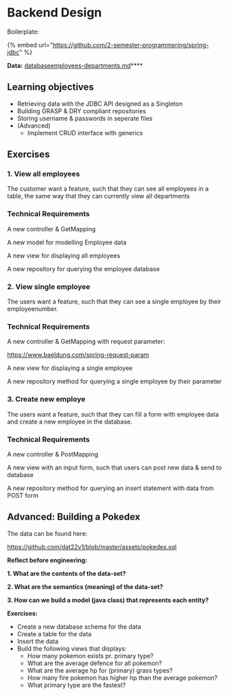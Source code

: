 # Backend Design

Boilerplate:

{% embed url="https://github.com/2-semester-programmering/spring-jdbc" %}

**Data:** [databaseemployees-departments.md](../exercises/databaseemployees-departments.md "mention")****

## **Learning objectives**

* Retrieving data with the JDBC API designed as a Singleton
* Building GRASP & DRY compliant repositories
* Storing username & passwords in seperate files
* (Advanced)
  * Implement CRUD interface with generics

## Exercises



### 1. View all employees

The customer want a feature, such that they can see all employees in a table, the same way that they can currently view all departments

### Technical Requirements

A new controller & GetMapping

A new model for modelling Employee data

A new view for displaying all employees

A new repository for querying the employee database

### 2. View single employee

The users want a feature, such that they can see a single employee by their employeenumber.

### Technical Requirements

A new controller & GetMapping with request parameter:

https://www.baeldung.com/spring-request-param

A new view for displaying a single employee

A new repository method for querying a single employee by their parameter

### 3. Create new employe

The users want a feature, such that they can fill a form with employee data and create a new employee in the database.

### Technical Requirements

A new controller & PostMapping

A new view with an input form, such that users can post new data & send to database

A new repository method for querying an insert statement with data from POST form

## Advanced: Building a Pokedex

The data can be found here:

https://github.com/dat22v1/blob/master/assets/pokedex.sql



**Reflect before engineering:**

**1. What are the contents of the data-set?**

**2. What are the semantics (meaning) of the data-set?**

**3. How can we build a model (java class) that represents each entity?**

**Exercises:**

* Create a new database schema for the data
* Create a table for the data
* Insert the data
* Build the following views that displays:
  * How many pokemon exists pr. primary type?
  * What are the average defence for all pokemon?
  * What are the average hp for (primary) grass types?
  * How many fire pokemon has higher hp than the average pokemon?
  * What primary type are the fastest?
